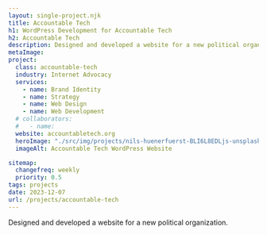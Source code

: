 ```yaml
---
layout: single-project.njk
title: Accountable Tech
h1: WordPress Development for Accountable Tech
h2: Accountable Tech
description: Designed and developed a website for a new political organization.
metaImage: 
project:
  class: accountable-tech
  industry: Internet Advocacy
  services:
    - name: Brand Identity
    - name: Strategy
    - name: Web Design
    - name: Web Development
  # collaborators:
  #   - name:
  website: accountabletech.org
  heroImage: "./src/img/projects/nils-huenerfuerst-BLI6L8EDLjs-unsplash.jpg"
  imageAlt: Accountable Tech WordPress Website

sitemap:
  changefreq: weekly
  priority: 0.5
tags: projects
date: 2023-12-07
url: /projects/accountable-tech
---
```


Designed and developed a website for a new political organization.
